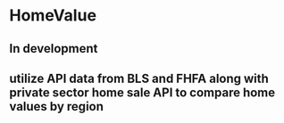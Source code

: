 # HomeValue

## In development

## utilize API data from BLS and FHFA along with private sector home sale API to compare home values by region
